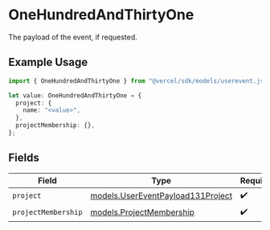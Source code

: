 # OneHundredAndThirtyOne

The payload of the event, if requested.

## Example Usage

```typescript
import { OneHundredAndThirtyOne } from "@vercel/sdk/models/userevent.js";

let value: OneHundredAndThirtyOne = {
  project: {
    name: "<value>",
  },
  projectMembership: {},
};
```

## Fields

| Field                                                                        | Type                                                                         | Required                                                                     | Description                                                                  |
| ---------------------------------------------------------------------------- | ---------------------------------------------------------------------------- | ---------------------------------------------------------------------------- | ---------------------------------------------------------------------------- |
| `project`                                                                    | [models.UserEventPayload131Project](../models/usereventpayload131project.md) | :heavy_check_mark:                                                           | N/A                                                                          |
| `projectMembership`                                                          | [models.ProjectMembership](../models/projectmembership.md)                   | :heavy_check_mark:                                                           | N/A                                                                          |